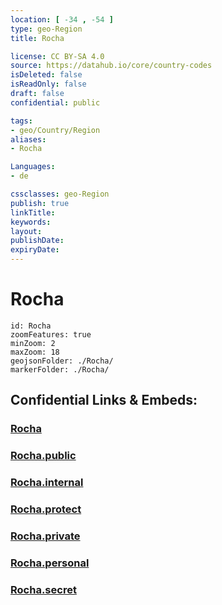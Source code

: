 ```yaml
---
location: [ -34 , -54 ] 
type: geo-Region
title: Rocha

license: CC BY-SA 4.0
source: https://datahub.io/core/country-codes
isDeleted: false
isReadOnly: false
draft: false
confidential: public

tags:
- geo/Country/Region
aliases:
- Rocha

Languages:
- de

cssclasses: geo-Region
publish: true
linkTitle: 
keywords: 
layout: 
publishDate: 
expiryDate: 
---
```


# Rocha

```leaflet
id: Rocha
zoomFeatures: true 
minZoom: 2 
maxZoom: 18
geojsonFolder: ./Rocha/
markerFolder: ./Rocha/
```


## Confidential Links & Embeds: 

### [Rocha](/_Standards/Earth/Continent/America~South/Uruguay/departments~Uruguay/Rocha.md) 

### [Rocha.public](/_public/Earth/Continent/America~South/Uruguay/departments~Uruguay/Rocha.public.md) 

### [Rocha.internal](/_internal/Earth/Continent/America~South/Uruguay/departments~Uruguay/Rocha.internal.md) 

### [Rocha.protect](/_protect/Earth/Continent/America~South/Uruguay/departments~Uruguay/Rocha.protect.md) 

### [Rocha.private](/_private/Earth/Continent/America~South/Uruguay/departments~Uruguay/Rocha.private.md) 

### [Rocha.personal](/_personal/Earth/Continent/America~South/Uruguay/departments~Uruguay/Rocha.personal.md) 

### [Rocha.secret](/_secret/Earth/Continent/America~South/Uruguay/departments~Uruguay/Rocha.secret.md)

